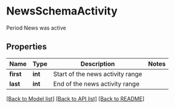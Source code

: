 # NewsSchemaActivity

Period News was active

## Properties
Name | Type | Description | Notes
------------ | ------------- | ------------- | -------------
**first** | **int** | Start of the news activity range | 
**last** | **int** | End of the news activity range | 

[[Back to Model list]](../README.md#documentation-for-models) [[Back to API list]](../README.md#documentation-for-api-endpoints) [[Back to README]](../README.md)


